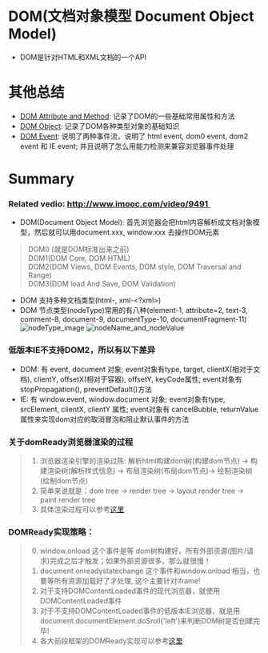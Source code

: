 # DOM(文档对象模型 Document Object Model)
* DOM是针对HTML和XML文档的一个API

# 其他总结
* [DOM Attribute and Method](): 记录了DOM的一些基础常用属性和方法
* [DOM Object](https://github.com/dudulaopo833/JS-Projects/blob/master/DOM/DOMObject.md): 记录了DOM各种类型对象的基础知识
* [DOM Event](): 说明了两种事件流，说明了 html event, dom0 event, dom2 event 和 IE event; 并且说明了怎么用能力检测来兼容浏览器事件处理

# Summary
### Related vedio: http://www.imooc.com/video/9491  
* DOM(Document Object Model): 首先浏览器会把html内容解析成文档对象模型，然后就可以用document.xxx, window.xxx 去操作DOM元素   
> DOM0 (就是DOM标准出来之前)     
> DOM1(DOM Core, DOM HTML)       
> DOM2(DOM Views, DOM Events, DOM style, DOM Traversal and Range)     
> DOM3(DOM load And Save, DOM Validation)      
* DOM 支持多种文档类型(html-<!doctype html>, xml-<?xml>)
* DOM 节点类型(nodeType)常用的有八种(element-1, attribute=2, text-3, comment-8, document-9, documentType-10, documentFragment-11)
![nodeType_image](https://github.com/dudulaopo833/JS-Projects/blob/master/DOM/DOM.nodeType.jpg)
![nodeName_and_nodeValue](https://github.com/dudulaopo833/JS-Projects/blob/master/DOM/DOM.nodeName.jpg)

### 低版本IE不支持DOM2，所以有以下差异
* DOM: 有 event, document 对象; event对象有type, target, clientX(相对于文档), clientY, offsetX(相对于容器), offsetY, keyCode属性; event对象有 stopPropagation(), preventDefault()方法 
* IE: 有 window.event, window.document 对象; event对象有type, srcElement, clientX, clientY 属性; event对象有 cancelBubble, returnValue 属性来实现dom对应的取消冒泡和阻止默认事件的方法

### 关于domReady浏览器渲染的过程
> 1. 浏览器渲染引擎的渲染过陈: 解析html构建dom树(构建dom节点) -> 构建渲染树(解析样式信息) -> 布局渲染树(布局dom节点)-> 绘制渲染树(绘制dom节点)  
> 2. 简单来说就是：dom tree -> render tree -> layout render tree -> paint render tree   
> 3. 具体渲染过程可以参考[这里](http://kb.cnblogs.com/page/129756/)

### DOMReady实现策略：
> 0. window.onload 这个事件是等 dom树构建好，所有外部资源(图片/请求)完成之后才触发；如果外部资源很多，那么就很慢！
> 0. document.onreadystatechange 这个事件和window.onload 相当，也要等所有资源加载好了才处理, 这个主要针对iframe!
> 1. 对于支持DOMContentLoaded事件的现代浏览器，就使用DOMContentLoaded事件
> 2. 对于不支持DOMContentLoaded事件的低版本IE浏览器，就是用document.documentElement.doSroll('left')来判断DOM树是否创建完毕! 
> 3. 各大前段框架的DOMReady实现可以参考[这里](http://www.cnblogs.com/JulyZhang/archive/2011/02/12/1952484.html)

